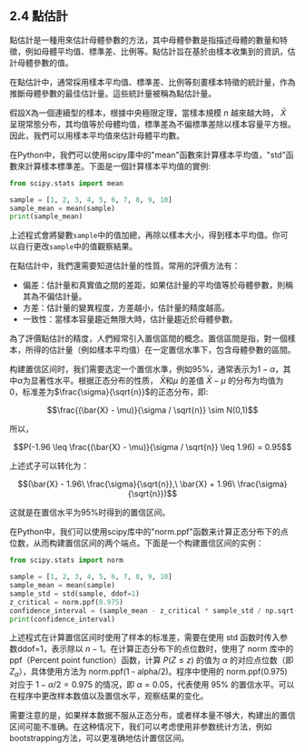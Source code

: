 ## 2.4 點估計

點估計是一種用來估計母體參數的方法，其中母體參數是指描述母體的數量和特徵，例如母體平均值、標準差、比例等。點估計旨在基於由樣本收集到的資訊，估計母體參數的值。

在點估計中，通常採用樣本平均值、標準差、比例等刻畫樣本特徵的統計量，作為推斷母體參數的最佳估計量。這些統計量被稱為點估計量。

假設X為一個連續型的樣本，根據中央極限定理，當樣本規模 $n$ 越來越大時， $\bar{X}$ 呈現常態分布，其均值等於母體均值，標準差為不偏標準差除以樣本容量平方根。因此，我們可以用樣本平均值來估計母體平均數。

在Python中，我們可以使用scipy庫中的"mean"函數來計算樣本平均值，"std"函數來計算樣本標準差。下面是一個計算樣本平均值的實例:

```python
from scipy.stats import mean

sample = [1, 2, 3, 4, 5, 6, 7, 8, 9, 10]
sample_mean = mean(sample)
print(sample_mean)
```

上述程式會將變數`sample`中的值加總，再除以樣本大小，得到樣本平均值。你可以自行更改`sample`中的值觀察結果。

在點估計中，我們還需要知道估計量的性質。常用的評價方法有：

- 偏差：估計量和真實值之間的差距，如果估計量的平均值等於母體參數，則稱其為不偏估計量。
- 方差：估計量的變異程度，方差越小，估計量的精度越高。
- 一致性：當樣本容量趨近無限大時，估計量趨近於母體參數。

為了評價點估計的精度，人們經常引入置信區間的概念。置信區間是指，對一個樣本，所得的估計量（例如樣本平均值）在一定置信水準下，包含母體參數的區間。

构建置信区间时，我们需要选定一个置信水準，例如95%，通常表示为$1 - \alpha$，其中$\alpha$为显著性水平。根据正态分布的性质， $\bar{X}$和$\mu$ 的差值 $\bar{X} - \mu$ 的分布为均值为0，标准差为$\frac{\sigma}{\sqrt{n}}$的正态分布，即:

$$\frac{(\bar{X} - \mu)}{\sigma / \sqrt{n}} \sim N(0,1)$$

所以，

$$P(-1.96 \leq \frac{(\bar{X} - \mu)}{\sigma / \sqrt{n}} \leq 1.96) = 0.95$$

上述式子可以转化为：

$$(\bar{X} - 1.96\ \frac{\sigma}{\sqrt{n}},\ \bar{X} + 1.96\ \frac{\sigma}{\sqrt{n}})$$

这就是在置信水平为95%时得到的置信区间。

在Python中，我们可以使用scipy库中的"norm.ppf"函数来计算正态分布下的点位数，从而构建置信区间的两个端点。下面是一个构建置信区间的实例：

```python
from scipy.stats import norm

sample = [1, 2, 3, 4, 5, 6, 7, 8, 9, 10]
sample_mean = mean(sample)
sample_std = std(sample, ddof=1)
z_critical = norm.ppf(0.975)
confidence_interval = (sample_mean - z_critical * sample_std / np.sqrt(len(sample)), sample_mean + z_critical * sample_std / np.sqrt(len(sample)))
print(confidence_interval)
```

上述程式在计算置信区间时使用了样本的标准差，需要在使用 std 函数时传入参数ddof=1，表示除以 $n - 1$。在计算正态分布下的点位数时，使用了 norm 库中的ppf（Percent point function）函数，计算 $P(Z \leq z)$ 的值为 $\alpha$ 的对应点位数（即 $Z_\alpha$），具体使用方法为 norm.ppf(1 - alpha/2)。程序中使用的 norm.ppf(0.975) 对应于 $1 - \alpha/2 = 0.975$ 的情况，即 $\alpha = 0.05$，代表使用 95% 的置信水平。可以在程序中更改样本数值以及置信水平，观察结果的变化。

需要注意的是，如果样本数据不服从正态分布，或者样本量不够大，构建出的置信区间可能不准确。在这种情况下，我们可以考虑使用非参数统计方法，例如bootstrapping方法，可以更准确地估计置信区间。